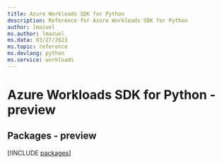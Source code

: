 ```yaml
---
title: Azure Workloads SDK for Python
description: Reference for Azure Workloads SDK for Python
author: lmazuel
ms.author: lmazuel
ms.data: 03/27/2023
ms.topic: reference
ms.devlang: python
ms.service: workloads
---
```

# Azure Workloads SDK for Python - preview
## Packages - preview
[!INCLUDE [packages](workloads-index.md)]